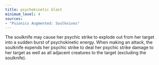 ```yaml
---
title: psychokinetic blast
minimum_level: 4
sources:
- "Psionics Augmented: Soulknives"
---
```


The soulknife may cause her psychic strike to explode out from her target into a sudden burst of psychokinetic energy. When making an attack, the soulknife expends her psychic strike to deal her psychic strike damage to her target as well as all adjacent creatures to the target (excluding the soulknife).
